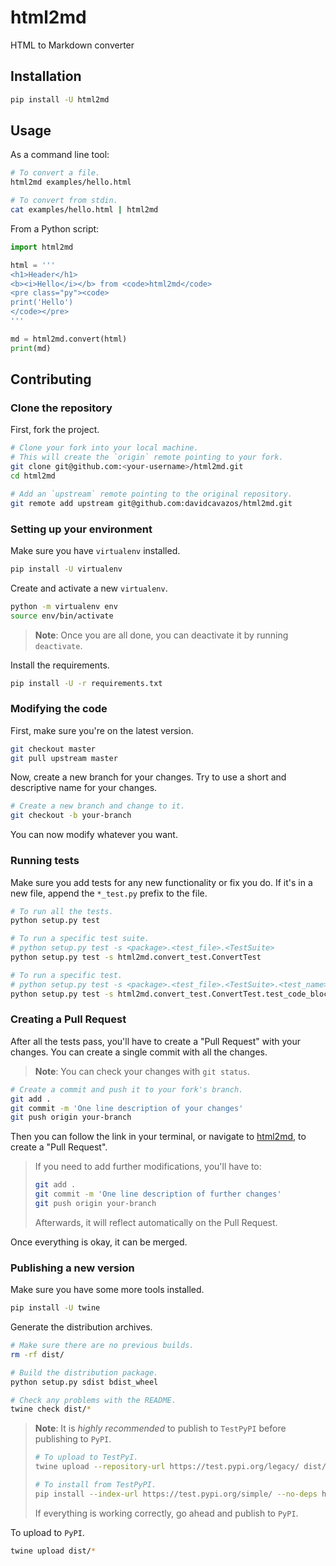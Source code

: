 # html2md

HTML to Markdown converter

## Installation

```sh
pip install -U html2md
```

## Usage

As a command line tool:

```sh
# To convert a file.
html2md examples/hello.html

# To convert from stdin.
cat examples/hello.html | html2md
```

From a Python script:

```py
import html2md

html = '''
<h1>Header</h1>
<b><i>Hello</i></b> from <code>html2md</code>
<pre class="py"><code>
print('Hello')
</code></pre>
'''

md = html2md.convert(html)
print(md)
```

## Contributing

### Clone the repository

First, fork the project.

```sh
# Clone your fork into your local machine.
# This will create the `origin` remote pointing to your fork.
git clone git@github.com:<your-username>/html2md.git
cd html2md

# Add an `upstream` remote pointing to the original repository.
git remote add upstream git@github.com:davidcavazos/html2md.git
```

### Setting up your environment

Make sure you have `virtualenv` installed.

```sh
pip install -U virtualenv
```

Create and activate a new `virtualenv`.

```sh
python -m virtualenv env
source env/bin/activate
```

> **Note**: Once you are all done, you can deactivate it by running `deactivate`.

Install the requirements.

```sh
pip install -U -r requirements.txt
```

### Modifying the code

First, make sure you're on the latest version.

```sh
git checkout master
git pull upstream master
```

Now, create a new branch for your changes.
Try to use a short and descriptive name for your changes.

```sh
# Create a new branch and change to it.
git checkout -b your-branch
```

You can now modify whatever you want.

### Running tests

Make sure you add tests for any new functionality or fix you do.
If it's in a new file, append the `*_test.py` prefix to the file.

```sh
# To run all the tests.
python setup.py test

# To run a specific test suite.
# python setup.py test -s <package>.<test_file>.<TestSuite>
python setup.py test -s html2md.convert_test.ConvertTest

# To run a specific test.
# python setup.py test -s <package>.<test_file>.<TestSuite>.<test_name>
python setup.py test -s html2md.convert_test.ConvertTest.test_code_block
```

### Creating a Pull Request

After all the tests pass, you'll have to create a "Pull Request" with your changes.
You can create a single commit with all the changes.

> **Note**: You can check your changes with `git status`.

```sh
# Create a commit and push it to your fork's branch.
git add .
git commit -m 'One line description of your changes'
git push origin your-branch
```

Then you can follow the link in your terminal, or navigate to [html2md](https://github.com/davidcavazos/html2md), to create a "Pull Request".

> If you need to add further modifications, you'll have to:
>
> ```sh
> git add .
> git commit -m 'One line description of further changes'
> git push origin your-branch
> ```
>
> Afterwards, it will reflect automatically on the Pull Request.

Once everything is okay, it can be merged.

### Publishing a new version

Make sure you have some more tools installed.

```sh
pip install -U twine
```

Generate the distribution archives.

```sh
# Make sure there are no previous builds.
rm -rf dist/

# Build the distribution package.
python setup.py sdist bdist_wheel

# Check any problems with the README.
twine check dist/*
```

> **Note**: It is *highly recommended* to publish to `TestPyPI` before publishing to `PyPI`.
>
> ```sh
> # To upload to TestPyI.
> twine upload --repository-url https://test.pypi.org/legacy/ dist/*
>
> # To install from TestPyPI.
> pip install --index-url https://test.pypi.org/simple/ --no-deps html2md
> ```
>
> If everything is working correctly, go ahead and publish to `PyPI`.

To upload to `PyPI`.

```sh
twine upload dist/*
```
